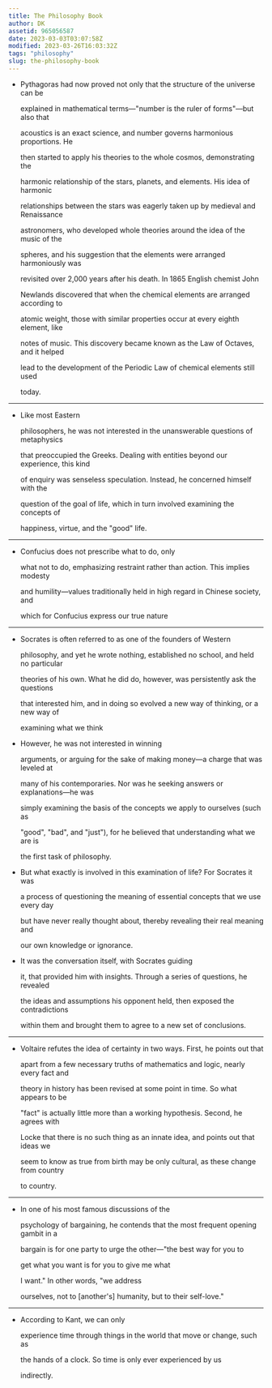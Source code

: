 ```yaml
---
title: The Philosophy Book
author: DK
assetid: 965056587
date: 2023-03-03T03:07:58Z
modified: 2023-03-26T16:03:32Z
tags: "philosophy"
slug: the-philosophy-book
---
```


*  Pythagoras had now proved not only that the structure of the universe can be
   
   explained in mathematical terms—"number is the ruler of forms"—but also that
   
   acoustics is an exact science, and number governs harmonious proportions. He
   
   then started to apply his theories to the whole cosmos, demonstrating the
   
   harmonic relationship of the stars, planets, and elements. His idea of harmonic
   
   relationships between the stars was eagerly taken up by medieval and Renaissance
   
   astronomers, who developed whole theories around the idea of the music of the
   
   spheres, and his suggestion that the elements were arranged harmoniously was
   
   revisited over 2,000 years after his death. In 1865 English chemist John
   
   Newlands discovered that when the chemical elements are arranged according to
   
   atomic weight, those with similar properties occur at every eighth element, like
   
   notes of music. This discovery became known as the Law of Octaves, and it helped
   
   lead to the development of the Periodic Law of chemical elements still used
   
   today.

---

*  Like most Eastern
   
   philosophers, he was not interested in the unanswerable questions of metaphysics
   
   that preoccupied the Greeks. Dealing with entities beyond our experience, this kind
   
   of enquiry was senseless speculation. Instead, he concerned himself with the
   
   question of the goal of life, which in turn involved examining the concepts of
   
   happiness, virtue, and the "good" life.

---

*  Confucius does not prescribe what to do, only
   
   what not to do, emphasizing restraint rather than action. This implies modesty
   
   and humility—values traditionally held in high regard in Chinese society, and
   
   which for Confucius express our true nature

---

*  Socrates is often referred to as one of the founders of Western
   
   philosophy, and yet he wrote nothing, established no school, and held no particular
   
   theories of his own. What he did do, however, was persistently ask the questions
   
   that interested him, and in doing so evolved a new way of thinking, or a new way of
   
   examining what we think

*  However, he was not interested in winning
   
   arguments, or arguing for the sake of making money—a charge that was leveled at
   
   many of his contemporaries. Nor was he seeking answers or explanations—he was
   
   simply examining the basis of the concepts we apply to ourselves (such as
   
   "good", "bad", and "just"), for he believed that understanding what we are is
   
   the first task of philosophy.

*  But what exactly is involved in this examination of life? For Socrates it was
   
   a process of questioning the meaning of essential concepts that we use every day
   
   but have never really thought about, thereby revealing their real meaning and
   
   our own knowledge or ignorance.

*  It was the conversation itself, with Socrates guiding
   
   it, that provided him with insights. Through a series of questions, he revealed
   
   the ideas and assumptions his opponent held, then exposed the contradictions
   
   within them and brought them to agree to a new set of conclusions.

---

*  Voltaire refutes the idea of certainty in two ways. First, he points out that
   
   apart from a few necessary truths of mathematics and logic, nearly every fact and
   
   theory in history has been revised at some point in time. So what appears to be
   
   "fact" is actually little more than a working hypothesis. Second, he agrees with
   
   Locke that there is no such thing as an innate idea, and points out that ideas we
   
   seem to know as true from birth may be only cultural, as these change from country
   
   to country.

---

*  In one of his most famous discussions of the
   
   psychology of bargaining, he contends that the most frequent opening gambit in a
   
   bargain is for one party to urge the other—"the best way for you to
   
   get what you want is for you to give me what
   
   I want." In other words, "we address
   
   ourselves, not to [another's] humanity, but to their self-love."

---

*  According to Kant, we can only
   
   experience time through things in the world that move or change, such as
   
   the hands of a clock. So time is only ever experienced by us
   
   indirectly.

